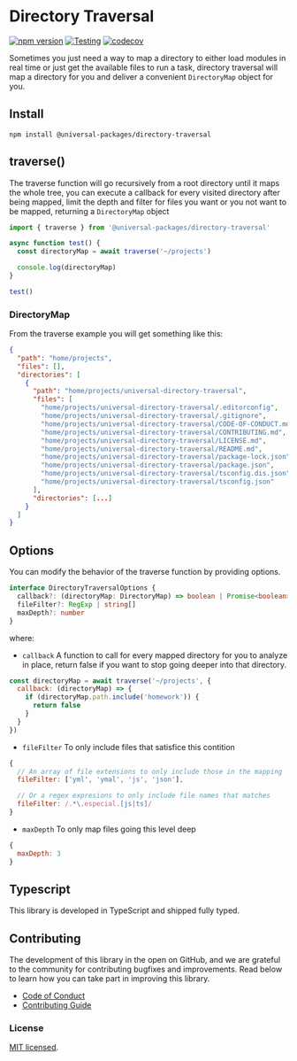 # Directory Traversal

[![npm version](https://badge.fury.io/js/@universal-packages%2Fdirectory-traversal.svg)](https://www.npmjs.com/package/@universal-packages/directory-traversal)
[![Testing](https://github.com/universal-packages/universal-directory-traversal/actions/workflows/testing.yml/badge.svg)](https://github.com/universal-packages/universal-directory-traversal/actions/workflows/testing.yml)
[![codecov](https://codecov.io/gh/universal-packages/universal-directory-traversal/branch/main/graph/badge.svg?token=CXPJSN8IGL)](https://codecov.io/gh/universal-packages/universal-directory-traversal)

Sometimes you just need a way to map a directory to either load modules in real time or just get the available files to run a task, directory traversal will map a directory for you and deliver a convenient `DirectoryMap` object for you.

## Install

```shell
npm install @universal-packages/directory-traversal
```

## traverse()

The traverse function will go recursively from a root directory until it maps the whole tree, you can execute a callback for every visited directory after being mapped, limit the depth and filter for files you want or you not want to be mapped, returning a `DirectoryMap` object

```js
import { traverse } from '@universal-packages/directory-traversal'

async function test() {
  const directoryMap = await traverse('~/projects')

  console.log(directoryMap)
}

test()
```

### DirectoryMap

From the traverse example you will get something like this:

```json
{
  "path": "home/projects",
  "files": [],
  "directories": [
    {
      "path": "home/projects/universal-directory-traversal",
      "files": [
        "home/projects/universal-directory-traversal/.editorconfig",
        "home/projects/universal-directory-traversal/.gitignore",
        "home/projects/universal-directory-traversal/CODE-OF-CONDUCT.md",
        "home/projects/universal-directory-traversal/CONTRIBUTING.md",
        "home/projects/universal-directory-traversal/LICENSE.md",
        "home/projects/universal-directory-traversal/README.md",
        "home/projects/universal-directory-traversal/package-lock.json",
        "home/projects/universal-directory-traversal/package.json",
        "home/projects/universal-directory-traversal/tsconfig.dis.json",
        "home/projects/universal-directory-traversal/tsconfig.json"
      ],
      "directories": [...]
    }
  ]
}
```

## Options

You can modify the behavior of the traverse function by providing options.

```ts
interface DirectoryTraversalOptions {
  callback?: (directoryMap: DirectoryMap) => boolean | Promise<boolean>
  fileFilter?: RegExp | string[]
  maxDepth?: number
}
```

where:

- `callback` A function to call for every mapped directory for you to analyze in place, return false if you want to stop going deeper into that directory.

```js
const directoryMap = await traverse('~/projects', {
  callback: (directoryMap) => {
    if (directoryMap.path.include('homework')) {
      return false
    }
  }
})
```

- `fileFilter` To only include files that satisfice this contition

```js
{
  // An array of file extensions to only include those in the mapping
  fileFilter: ['yml', 'ymal', 'js', 'json'],

  // Or a regex expresions to only include file names that matches
  fileFilter: /.*\.especial.[js|ts]/
}
```

- `maxDepth` To only map files going this level deep

```js
{
  maxDepth: 3
}
```

## Typescript

This library is developed in TypeScript and shipped fully typed.

## Contributing

The development of this library in the open on GitHub, and we are grateful to the community for contributing bugfixes and improvements. Read below to learn how you can take part in improving this library.

- [Code of Conduct](./CODE_OF_CONDUCT.md)
- [Contributing Guide](./CONTRIBUTING.md)

### License

[MIT licensed](./LICENSE).
